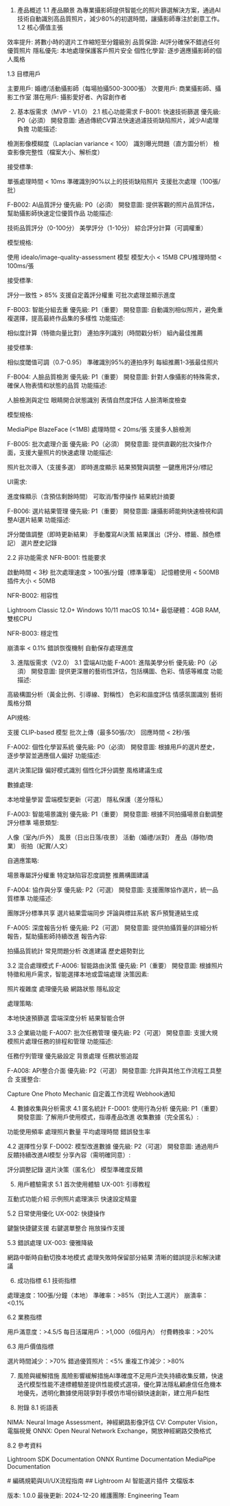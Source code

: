 1. 產品概述
1.1 產品願景
為專業攝影師提供智能化的照片篩選解決方案，通過AI技術自動識別高品質照片，減少80%的初選時間，讓攝影師專注於創意工作。
1.2 核心價值主張

效率提升: 將數小時的選片工作縮短至分鐘級別
品質保證: AI評分確保不錯過任何優質照片
隱私優先: 本地處理保護客戶照片安全
個性化學習: 逐步適應攝影師的個人風格

1.3 目標用戶

主要用戶: 婚禮/活動攝影師（每場拍攝500-3000張）
次要用戶: 商業攝影師、攝影工作室
潛在用戶: 攝影愛好者、內容創作者


2. 基本版需求（MVP - V1.0）
2.1 核心功能需求
F-B001: 快速技術篩選
優先級: P0（必須）
開發意圖: 通過傳統CV算法快速過濾技術缺陷照片，減少AI處理負擔
功能描述:

檢測影像模糊度（Laplacian variance < 100）
識別曝光問題（直方圖分析）
檢查影像完整性（檔案大小、解析度）

接受標準:

單張處理時間 < 10ms
準確識別90%以上的技術缺陷照片
支援批次處理（100張/批）

F-B002: AI品質評分
優先級: P0（必須）
開發意圖: 提供客觀的照片品質評估，幫助攝影師快速定位優質作品
功能描述:

技術品質評分（0-100分）
美學評分（1-10分）
綜合評分計算（可調權重）

模型規格:

使用 idealo/image-quality-assessment 模型
模型大小 < 15MB
CPU推理時間 < 100ms/張

接受標準:

評分一致性 > 85%
支援自定義評分權重
可批次處理並顯示進度

F-B003: 智能分組去重
優先級: P1（重要）
開發意圖: 自動識別相似照片，避免重複選擇，提高最終作品集的多樣性
功能描述:

相似度計算（特徵向量比對）
連拍序列識別（時間戳分析）
組內最佳推薦

接受標準:

相似度閾值可調（0.7-0.95）
準確識別95%的連拍序列
每組推薦1-3張最佳照片

F-B004: 人臉品質檢測
優先級: P1（重要）
開發意圖: 針對人像攝影的特殊需求，確保人物表情和狀態的品質
功能描述:

人臉檢測與定位
眼睛開合狀態識別
表情自然度評估
人臉清晰度檢查

模型規格:

MediaPipe BlazeFace (<1MB)
處理時間 < 20ms/張
支援多人臉檢測

F-B005: 批次處理介面
優先級: P0（必須）
開發意圖: 提供直觀的批次操作介面，支援大量照片的快速處理
功能描述:

照片批次導入（支援多選）
即時進度顯示
結果預覽與調整
一鍵應用評分/標記

UI需求:

進度條顯示（含預估剩餘時間）
可取消/暫停操作
結果統計摘要

F-B006: 選片結果管理
優先級: P1（重要）
開發意圖: 讓攝影師能夠快速檢視和調整AI選片結果
功能描述:

評分閾值調整（即時更新結果）
手動覆寫AI決策
結果匯出（評分、標籤、顏色標記）
選片歷史記錄

2.2 非功能需求
NFR-B001: 性能要求

啟動時間 < 3秒
批次處理速度 > 100張/分鐘（標準筆電）
記憶體使用 < 500MB
插件大小 < 50MB

NFR-B002: 相容性

Lightroom Classic 12.0+
Windows 10/11
macOS 10.14+
最低硬體：4GB RAM, 雙核CPU

NFR-B003: 穩定性

崩潰率 < 0.1%
錯誤恢復機制
自動保存處理進度


3. 進階版需求（V2.0）
3.1 雲端AI功能
F-A001: 進階美學分析
優先級: P0（必須）
開發意圖: 提供更深層的藝術性評估，包括構圖、色彩、情感等維度
功能描述:

高級構圖分析（黃金比例、引導線、對稱性）
色彩和諧度評估
情感氛圍識別
藝術風格分類

API規格:

支援 CLIP-based 模型
批次上傳（最多50張/次）
回應時間 < 2秒/張

F-A002: 個性化學習系統
優先級: P0（必須）
開發意圖: 根據用戶的選片歷史，逐步學習並適應個人偏好
功能描述:

選片決策記錄
偏好模式識別
個性化評分調整
風格建議生成

數據處理:

本地增量學習
雲端模型更新（可選）
隱私保護（差分隱私）

F-A003: 智能場景識別
優先級: P1（重要）
開發意圖: 根據不同拍攝場景自動調整評分標準
場景類型:

人像（室內/戶外）
風景（日出日落/夜景）
活動（婚禮/派對）
產品（靜物/商業）
街拍（紀實/人文）

自適應策略:

場景專屬評分權重
特定缺陷容忍度調整
推薦構圖建議

F-A004: 協作與分享
優先級: P2（可選）
開發意圖: 支援團隊協作選片，統一品質標準
功能描述:

團隊評分標準共享
選片結果雲端同步
評論與標註系統
客戶預覽連結生成

F-A005: 深度報告分析
優先級: P2（可選）
開發意圖: 提供拍攝質量的詳細分析報告，幫助攝影師持續改進
報告內容:

拍攝品質統計
常見問題分析
改進建議
歷史趨勢對比

3.2 混合處理模式
F-A006: 智能路由決策
優先級: P1（重要）
開發意圖: 根據照片特徵和用戶需求，智能選擇本地或雲端處理
決策因素:

照片複雜度
處理優先級
網路狀態
隱私設定

處理策略:

本地快速預篩選
雲端深度分析
結果智能合併

3.3 企業級功能
F-A007: 批次任務管理
優先級: P2（可選）
開發意圖: 支援大規模照片處理任務的排程和管理
功能描述:

任務佇列管理
優先級設定
背景處理
任務狀態追蹤

F-A008: API整合介面
優先級: P2（可選）
開發意圖: 允許與其他工作流程工具整合
支援整合:

Capture One
Photo Mechanic
自定義工作流程
Webhook通知


4. 數據收集與分析需求
4.1 匿名統計
F-D001: 使用行為分析
優先級: P1（重要）
開發意圖: 了解用戶使用模式，指導產品改進
收集數據（完全匿名）:

功能使用頻率
處理照片數量
平均處理時間
錯誤發生率

4.2 選擇性分享
F-D002: 模型改進數據
優先級: P2（可選）
開發意圖: 通過用戶反饋持續改進AI模型
分享內容（需明確同意）:

評分調整記錄
選片決策（匿名化）
模型準確度反饋


5. 用戶體驗需求
5.1 首次使用體驗
UX-001: 引導教程

互動式功能介紹
示例照片處理演示
快速設定精靈

5.2 日常使用優化
UX-002: 快捷操作

鍵盤快捷鍵支援
右鍵選單整合
拖放操作支援

5.3 錯誤處理
UX-003: 優雅降級

網路中斷時自動切換本地模式
處理失敗時保留部分結果
清晰的錯誤提示和解決建議


6. 成功指標
6.1 技術指標

處理速度：100張/分鐘（本地）
準確率：>85%（對比人工選片）
崩潰率：<0.1%

6.2 業務指標

用戶滿意度：>4.5/5
每日活躍用戶：>1,000（6個月內）
付費轉換率：>20%

6.3 用戶價值指標

選片時間減少：>70%
錯過優質照片：<5%
重複工作減少：>80%


7. 風險與緩解措施
風險影響緩解措施AI準確度不足用戶流失持續收集反饋，快速迭代模型性能不達標體驗差提供性能模式選項，優化算法隱私顧慮信任危機本地優先，透明化數據使用競爭對手模仿市場份額快速創新，建立用戶黏性

8. 附錄
8.1 術語表

NIMA: Neural Image Assessment，神經網路影像評估
CV: Computer Vision，電腦視覺
ONNX: Open Neural Network Exchange，開放神經網路交換格式

8.2 參考資料

Lightroom SDK Documentation
ONNX Runtime Documentation
MediaPipe Documentation
</artifact>


<artifact id="coding-standards" type="text/markdown" title="編碼規範與UI/UX流程指南">
# 編碼規範與UI/UX流程指南
## Lightroom AI 智能選片插件
文檔版本

版本: 1.0.0
最後更新: 2024-12-20
維護團隊: Engineering Team
